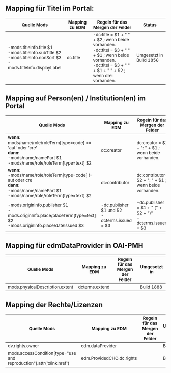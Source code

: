 ## Mapping für Titel im Portal:

<table><thead><tr>
<th><sub>Quelle Mods</sub></th>
<th><sub>Mapping zu EDM</sub></th>
<th><sub>Regeln für das Mergen der Felder</sub></th>
<th><sub>Status</sub></th>
</tr></thead><tbody><tr>
<td><sub> -mods.titleInfo.title $1<br>
-mods.titleInfo.subTitle $2<br>
-mods.titleInfo.nonSort $3<br>
-mods.titleInfo.displayLabel</sub></td>
<td><sub>dc.title</sub></td>
<td><sub>
-dc:title = $1 + " " + $2  ; wenn beide vorhanden.<br>
-dc:titel = $3 + " " + $1  ; wenn beide vorhanden.<br>
-dc:titel = $3 + " " + $1 + " " + $2  ; wenn drei vorhanden.<br></sub></td>
<td><sub>Umgesetzt in Build 1856</sub></td>
</tr></tbody></table>



## Mapping auf Person(en) / Institution(en) im Portal
<table><thead><tr>
<th><sub>Quelle Mods</sub></th>
<th><sub>Mapping zu EDM</sub></th>
<th><sub>Regeln für das Mergen der Felder</sub></th>
<th><sub>Umgesetzt in</sub></th>
</tr></thead><tbody><tr>
<td><sub>
<b>wenn:</b> <br>
  mods/name/role/roleTerm[type=code] == 'aut' oder 'cre'<br>
<b>dann:</b> <br>
  -mods/name/namePart $1 <br>
  -mods/name/role/roleTerm[type=text] $2</sub></td>
<td><sub>dc:creator</sub></td>
<td><sub>dc:creator = $2 + ": " + $1 ; wenn beide vorhanden.</sub></td>
<td><sub>Build 1856</sub></td>
</tr>
<tr>
<td><sub>
<b>wenn:</b> <br>
 -mods/name/role/roleTerm[type=code] != aut oder cre<br>
<b>dann:</b> <br>
  -mods/name/namePart $1 <br>
  -mods/name/role/roleTerm[type=text] $2</sub></td>
<td><sub>dc:contributor</sub></td>
<td><sub>dc:contributor= $2 + ": " + $1 ; wenn beide vorhanden.</sub></td>
<td><sub>Build 1856</sub></td>
</tr>
<tr>
<td><sub>
  -mods.originInfo.publisher $1 <br>
  -mods.originInfo.place/placeTerm[type=text] $2<br>
  -mods.originInfo.place/dateIssued $3</sub></td>
<td><sub>-dc.publisher $1 und $2 <br>
-dcterms.issued = $3</sub></td>
<td><sub>-dc.publisher = $1 + " (" + $2 + ")"<br>
-dcterms.issued = $3</sub></td>
<td><sub>Build 1856</sub></td>
</tr>
</tbody></table>

## Mapping für edmDataProvider in OAI-PMH
<table><thead><tr>
<th><sub>Quelle Mods</sub></th>
<th><sub>Mapping zu EDM</sub></th>
<th><sub>Regeln für das Mergen der Felder</sub></th>
<th><sub>Umgesetzt in</sub></th>
</tr></thead><tbody><tr>
<td><sub>
mods.physicalDescription.extent </sub></td>
<td><sub>dcterms.extend</sub></td>
<td><sub></sub></td>
<td><sub>Build 1888</sub></td>
</tr></tbody></table>

## Mapping der Rechte/Lizenzen
<table><thead><tr>
<th><sub>Quelle Mods</sub></th>
<th><sub>Mapping zu EDM</sub></th>
<th><sub>Regeln für das Mergen der Felder</sub></th>
<th><sub>Umgesetzt in</sub></th>
</tr></thead><tbody><tr>
<td><sub>
dv.rights.owner </sub></td>
<td><sub>edm.dataProvider</sub></td>
<td><sub></sub></td>
<td><sub>Build 1856</sub></td>
</tr>
<tr>
<td><sub>
mods.accessCondition[type="use and reproduction"].attr('xlink:href') </sub></td>
<td><sub>edm.ProvidedCHO.dc.rights</sub></td>
<td><sub></sub></td>
<td><sub>Build 1916</sub></td>
</tr></tbody></table>
